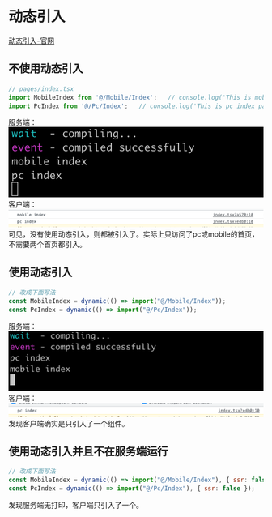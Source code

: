 # 动态引入
[动态引入-官网](https://nextjs.org/docs/advanced-features/dynamic-import)
## 不使用动态引入
```js
// pages/index.tsx
import MobileIndex from '@/Mobile/Index';	// console.log('This is mobile index page.')
import PcIndex from '@/Pc/Index';	// console.log('This is pc index page.')
```
服务端：
![服务端](../assets/sc_3.png)
客户端：
![客户端](../assets/sc_4.png)
可见，没有使用动态引入，则都被引入了。实际上只访问了pc或mobile的首页，不需要两个首页都引入。
## 使用动态引入
```js
// 改成下面写法
const MobileIndex = dynamic(() => import("@/Mobile/Index"));
const PcIndex = dynamic(() => import("@/Pc/Index"));
```
服务端：
![服务端](../assets/sc_20211010_223536.png)
客户端：
![客户端](../assets/sc_20211010_223814.png)
发现客户端确实是只引入了一个组件。
## 使用动态引入并且不在服务端运行

```js
// 改成下面写法
const MobileIndex = dynamic(() => import("@/Mobile/Index"), { ssr: false });
const PcIndex = dynamic(() => import("@/Pc/Index"), { ssr: false });
```
发现服务端无打印，客户端只引入了一个。
